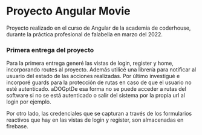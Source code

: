 # Proyecto Angular Movie

Proyecto realizado en el curso de Angular de la academia de coderhouse, durante la práctica profesional de falabella en marzo del 2022.


### Primera entrega del proyecto

Para la primera entrega generé las vistas de login, register y home, incorporando routes al proyecto. Además utilicé una librería para notificar
al usuario del estado de las acciones realizadas. Por último investigué e incorporé guards para la protección de rutas en caso de que el usuario
no esté autenticado. aDOGptDe esa forma no se puede acceder a rutas del software si no se está autenticado o salir del sistema por la propia url al login por ejemplo.

Por otro lado, las credenciales que se capturan a través de los formularios reactivos que hay en las vistas de login y register, son almacenadas en firebase.